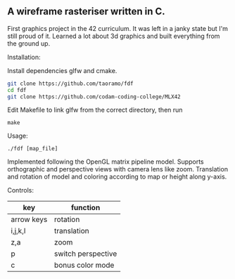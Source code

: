 ## A wireframe rasteriser written in C.
First graphics project in the 42 curriculum. It was left in a janky state but I'm still proud of it. Learned a lot about 3d graphics and built everything from the ground up.

Installation:

Install dependencies glfw and cmake.


```bash
git clone https://github.com/taoramo/fdf
cd fdf
git clone https://github.com/codam-coding-college/MLX42
```

Edit Makefile to link glfw from the correct directory, then run
```
make
```

Usage:
```
./fdf [map_file]
```

Implemented following the OpenGL matrix pipeline model. Supports orthographic and perspective views with camera lens like zoom. Translation and rotation of model and coloring according to map or height along y-axis.

Controls:

|key|function|
|---|---|
| arrow keys | rotation |
| i,j,k,l | translation|
|z,a|zoom|
|p|switch perspective|
|c|bonus color mode|

